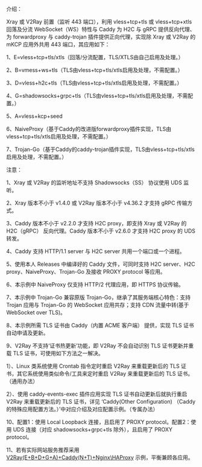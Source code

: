 介绍：

Xray 或 V2Ray 前置（监听 443 端口），利用 vless+tcp+tls 或 vless+tcp+xtls 回落及分流 WebSocket（WS）特性与 Caddy 为 H2C 与 gRPC 提供反向代理、为 forwardproxy 与 caddy-trojan 插件提供正向代理，实现除 Xray 或 V2Ray 的 mKCP 应用外共用 443 端口，其应用如下：

1、E=vless+tcp+tls/xtls（回落/分流配置，TLS/XTLS由自己启用及处理。）

2、B=vmess+ws+tls（TLS由vless+tcp+tls/xtls启用及处理，不需配置。）

3、D=vless+h2c+tls（TLS由vless+tcp+tls/xtls启用及处理，不需配置。）

4、G=shadowsocks+grpc+tls（TLS由vless+tcp+tls/xtls启用及处理，不需配置。）

5、A=vless+kcp+seed

6、NaiveProxy（基于Caddy的改进版forwardproxy插件实现，TLS由vless+tcp+tls/xtls启用及处理，不需配置。）

7、Trojan-Go（基于Caddy的caddy-trojan插件实现，TLS由vless+tcp+tls/xtls启用及处理，不需配置。）

注意：

1、Xray 或 V2Ray 的监听地址不支持 Shadowsocks（SS） 协议使用 UDS 监听。

2、Xray 版本不小于 v1.4.0 或 V2Ray 版本不小于 v4.36.2 才支持 gRPC 传输方式。

3、Caddy 版本不小于 v2.2.0 才支持 H2C proxy，即支持 Xray 或 V2Ray 的 H2C（gRPC） 反向代理。Caddy 版本不小于 v2.6.0 才支持 H2C proxy 的 UDS 转发。

4、Caddy 支持 HTTP/1.1 server 与 H2C server 共用一个端口或一个进程。

5、使用本人 Releases 中编译好的 Caddy 文件，可同时支持 H2C server、H2C proxy、NaiveProxy、Trojan-Go 及接收 PROXY protocol 等应用。

6、本示例中 NaiveProxy 仅支持 HTTP/2 代理应用，即 HTTPS 协议传输。

7、本示例中 Trojan-Go 兼容原版 Trojan-Go，继承了其服务端核心特色：支持 Trojan 应用与 Trojan-Go 的 WebSocket 应用共存；支持 CDN 流量中转(基于 WebSocket over TLS)。

8、本示例所需 TLS 证书由 Caddy（内置 ACME 客户端） 提供，实现 TLS 证书自动申请及更新。

9、V2Ray 不支持‘证书热更新’功能，即 V2Ray 不会自动识别 TLS 证书更新并重载 TLS 证书，可使用如下方法之一解决。

1）、Linux 类系统使用 Crontab 指令定时重启 V2Ray 来重载更新后的 TLS 证书，其它系统使用类似命令/工具来定时重启 V2Ray 来重载更新后的 TLS 证书。（通用办法）

2）、使用 caddy-events-exec 插件应用实现 TLS 证书自动更新后就执行重启 V2Ray 来重载更新后的 TLS 证书，详见 ‘Caddy(Other Configuration) （Caddy的特殊应用配置方法。）’中对应介绍及对应配置示例。（专属办法）

10、配置1：使用 Local Loopback 连接，且启用了 PROXY protocol。配置2：使用 UDS 连接（对应 shadowsocks+grpc+tls 除外），且启用了 PROXY protocol。

11、若有实际网站服务推荐采用 [V2Ray(E+B+D+G+A)+Caddy(N+T)+Nginx\HAProxy](https://github.com/lxhao61/integrated-examples/tree/main/V2Ray(E%2BB%2BD%2BG%2BA)%2BCaddy(N%2BT)%2BNginx%5CHAProxy) 示例，平衡兼顾各应用。

